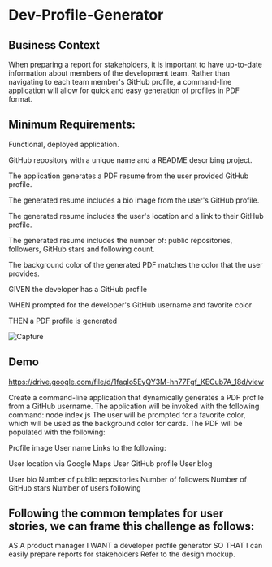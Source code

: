 # Dev-Profile-Generator

## Business Context
When preparing a report for stakeholders, it is important to have up-to-date information about members of the development team. Rather than navigating to each team member's GitHub profile, a command-line application will allow for quick and easy generation of profiles in PDF format.

## Minimum Requirements:

Functional, deployed application.

GitHub repository with a unique name and a README describing project.

The application generates a PDF resume from the user provided GitHub profile.

The generated resume includes a bio image from the user's GitHub profile.

The generated resume includes the user's location and a link to their GitHub profile.

The generated resume includes the number of: public repositories, followers, GitHub stars and following count.

The background color of the generated PDF matches the color that the user provides.

GIVEN the developer has a GitHub profile

WHEN prompted for the developer's GitHub username and favorite color

THEN a PDF profile is generated

![Capture](https://user-images.githubusercontent.com/56567819/72025907-49296700-323f-11ea-9e0b-5f94bd11999c.PNG)

## Demo

https://drive.google.com/file/d/1faqlo5EyQY3M-hn77Fgf_KECub7A_18d/view

Create a command-line application that dynamically generates a PDF profile from a GitHub username. The application will be invoked with the following command:
node index.js
The user will be prompted for a favorite color, which will be used as the background color for cards.
The PDF will be populated with the following:

Profile image
User name
Links to the following:

User location via Google Maps
User GitHub profile
User blog

User bio
Number of public repositories
Number of followers
Number of GitHub stars
Number of users following

## Following the common templates for user stories, we can frame this challenge as follows:

AS A product manager
I WANT a developer profile generator
SO THAT I can easily prepare reports for stakeholders
Refer to the design mockup.